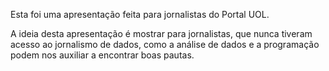 Esta foi uma apresentação feita para jornalistas do Portal UOL. 

A ideia desta apresentação é mostrar para jornalistas, que nunca tiveram acesso ao jornalismo de dados, como a análise de dados e a programação podem nos auxiliar a encontrar boas pautas.
